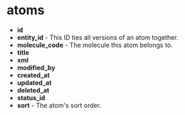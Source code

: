 # atoms

- **id**
- **entity_id** - This ID ties all versions of an atom together.
- **molecule_code** - The molecule this atom belongs to.
- **title**
- **xml**
- **modified_by**
- **created_at**
- **updated_at**
- **deleted_at**
- **status_id**
- **sort** - The atom's sort order.